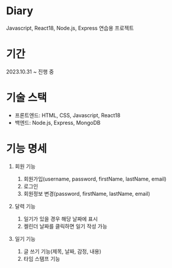 # Diary

Javascript, React18, Node.js, Express 연습용 프로젝트

# 기간

2023.10.31 ~ 진행 중

# 기술 스택

- 프론트엔드: HTML, CSS, Javascript, React18
- 백엔드: Node.js, Express, MongoDB

# 기능 명세

1. 회원 기능

   1. 회원가입(username, password, firstName, lastName, email)
   2. 로그인
   3. 회원정보 변경(password, firstName, lastName, email)
2. 달력 기능

   1. 일기가 있을 경우 해당 날짜에 표시
   2. 켈린더 날짜를 클릭하면 일기 작성 가능
3. 일기 기능

   1. 글 쓰기 기능(제목, 날짜, 감정, 내용)
   2. 타임 스탬프 기능
